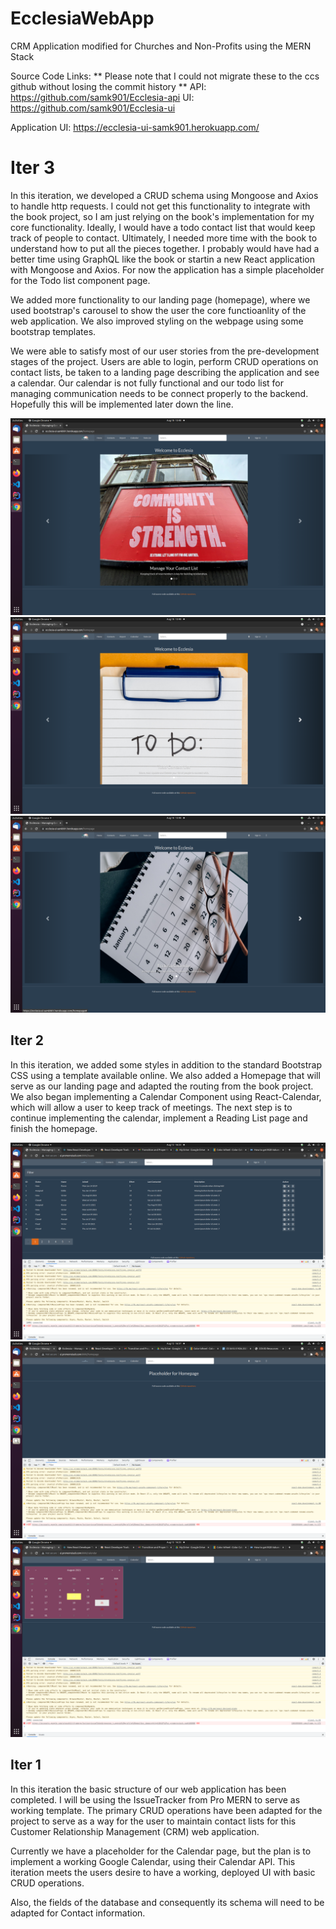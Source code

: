 # EcclesiaWebApp
CRM Application modified for Churches and Non-Profits using the MERN Stack

Source Code Links:
** Please note that I could not migrate these to the ccs github without losing the commit history **
API: https://github.com/samk901/Ecclesia-api
UI: https://github.com/samk901/Ecclesia-ui

Application UI: https://ecclesia-ui-samk901.herokuapp.com/  

# Iter 3

In this iteration, we developed a CRUD schema using Mongoose and Axios to handle http requests. I could not get this functionality to integrate with the book project, so I am just relying on the book's implementation for my core functionality. Ideally, I would have a todo contact list that would keep track of people to contact. Ultimately, I needed more time with the book to understand how to put all the pieces together. I probably would have had a better time using GraphQL like the book or startin a new React application with Mongoose and Axios. For now the application has a simple placeholder for the Todo list component page. 

We added more functionality to our landing page (homepage), where we used bootstrap's carousel to show the user the core functioanlity of the web application. We also improved styling on the webpage using some bootstrap templates. 

We were able to satisfy most of our user stories from the pre-development stages of the project. Users are able to login, perform CRUD operations on contact lists, be taken to a landing page describing the application and see a calendar. Our calendar is not fully functional and our todo list for managing communication needs to be connect properly to the backend. Hopefully this will be implemented later down the line. 

![EcclesiaCommunity](readme_images/iter3_community.png)
![EcclesiaContacts](readme_images/iter3_contacts.png)
![EcclesiaCalendar](readme_images/iter3_calendar.png)

## Iter 2

In this iteration, we added some styles in addition to the standard Bootstrap CSS using a template available online. We also added a Homepage that will serve as our landing page and adapted the routing from the book project. We also began implementing a Calendar Component using React-Calendar, which will allow a user to keep track of meetings. The next step is to continue implementing the calendar, implement a Reading List page and finish the homepage. 

![EcclesiaStyle](readme_images/Iter2_style.png)
![EcclesiaHome](readme_images/ecclesia_home.png)
![EcclesiaCalendar](readme_images/Iter2_calendar.png)

## Iter 1

In this iteration the basic structure of our web application has been completed. I will be using the IssueTracker from Pro MERN to serve as working template. The primary CRUD operations have been adapted for the project to serve as a way for the user to maintain contact lists for this Customer Relationship Management (CRM) web application. 

Currently we have a placeholder for the Calendar page, but the plan is to implement a working Google Calendar, using their Calendar API. This iteration meets the users desire to have a working, deployed UI with basic CRUD operations. 

Also, the fields of the database and consequently its schema will need to be adapted for Contact information. 
